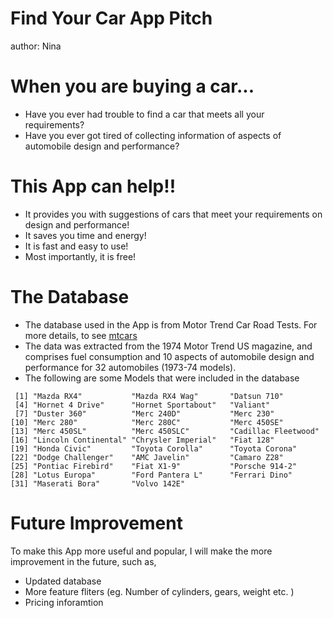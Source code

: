 Find Your Car App Pitch
========================================================


author: Nina




When you are buying a car...
========================================================

- Have you ever had trouble to find a car that meets all your requirements? 
- Have you ever got tired of collecting information of aspects of automobile design and performance?


This App can help!!
========================================================
- It provides you with suggestions of cars that meet your requirements on design and performance!
- It saves you time and energy!
- It is fast and easy to use!
- Most importantly, it is free!



The Database
========================================================
- The database used in the App is from Motor Trend Car Road Tests. For more details, to see [mtcars](https://stat.ethz.ch/R-manual/R-devel/library/datasets/html/mtcars.html)
- The data was extracted from the 1974 Motor Trend US magazine, and comprises fuel consumption and 10 aspects of automobile design and performance for 32 automobiles (1973-74 models).
- The following are some Models that were included in the database

```
 [1] "Mazda RX4"           "Mazda RX4 Wag"       "Datsun 710"         
 [4] "Hornet 4 Drive"      "Hornet Sportabout"   "Valiant"            
 [7] "Duster 360"          "Merc 240D"           "Merc 230"           
[10] "Merc 280"            "Merc 280C"           "Merc 450SE"         
[13] "Merc 450SL"          "Merc 450SLC"         "Cadillac Fleetwood" 
[16] "Lincoln Continental" "Chrysler Imperial"   "Fiat 128"           
[19] "Honda Civic"         "Toyota Corolla"      "Toyota Corona"      
[22] "Dodge Challenger"    "AMC Javelin"         "Camaro Z28"         
[25] "Pontiac Firebird"    "Fiat X1-9"           "Porsche 914-2"      
[28] "Lotus Europa"        "Ford Pantera L"      "Ferrari Dino"       
[31] "Maserati Bora"       "Volvo 142E"         
```



Future Improvement
========================================================
To make this App more useful and popular, I will make the more improvement in the future, such as,
- Updated database
- More feature fliters (eg. Number of cylinders, gears, weight etc. )
- Pricing inforamtion
